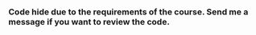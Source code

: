 ### Code hide due to the requirements of the course. Send me a message if you want to review the code.
